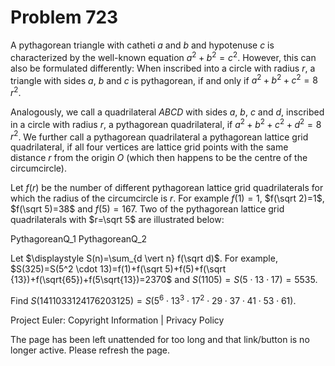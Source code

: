 #   Problem 723

   A pythagorean triangle with catheti $a$ and $b$ and hypotenuse $c$ is
   characterized by the well-known equation $a^2+b^2=c^2$. However, this can
   also be formulated differently:
   When inscribed into a circle with radius $r$, a triangle with sides $a$,
   $b$ and $c$ is pythagorean, if and only if $a^2+b^2+c^2=8\, r^2$.

   Analogously, we call a quadrilateral $ABCD$ with sides $a$, $b$, $c$ and
   $d$, inscribed in a circle with radius $r$, a pythagorean quadrilateral,
   if $a^2+b^2+c^2+d^2=8\, r^2$.
   We further call a pythagorean quadrilateral a pythagorean lattice grid
   quadrilateral, if all four vertices are lattice grid points with the same
   distance $r$ from the origin $O$ (which then happens to be the centre of
   the circumcircle).

   Let $f(r)$ be the number of different pythagorean lattice grid
   quadrilaterals for which the radius of the circumcircle is $r$. For
   example $f(1)=1$, $f(\sqrt 2)=1$, $f(\sqrt 5)=38$ and $f(5)=167$.
   Two of the pythagorean lattice grid quadrilaterals with $r=\sqrt 5$ are
   illustrated below:

   PythagoreanQ_1
   PythagoreanQ_2

   Let $\displaystyle S(n)=\sum_{d \vert n} f(\sqrt d)$. For example,
   $S(325)=S(5^2 \cdot 13)=f(1)+f(\sqrt 5)+f(5)+f(\sqrt
   {13})+f(\sqrt{65})+f(5\sqrt{13})=2370$ and $S(1105)=S(5\cdot 13 \cdot
   17)=5535$.

   Find $S(1411033124176203125)=S(5^6 \cdot 13^3 \cdot 17^2 \cdot 29 \cdot 37
   \cdot 41 \cdot 53 \cdot 61)$.

   Project Euler: Copyright Information | Privacy Policy

   The page has been left unattended for too long and that link/button is no
   longer active. Please refresh the page.
